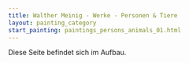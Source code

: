 ```yaml
---
title: Walther Meinig - Werke - Personen & Tiere
layout: painting_category
start_painting: paintings_persons_animals_01.html
---
```


Diese Seite befindet sich im Aufbau.